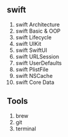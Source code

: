 
## swift  
1. swift Architecture
2. swift Basic & OOP
3. swift Lifecycle
4. swift UIKit
5. swift SwiftUI
6. swift URLSession
7. swift UserDefaults
8. swift PlistFile
9. swift NSCache
10. swift Core Data

## Tools
1. brew
2. git
3. terminal
